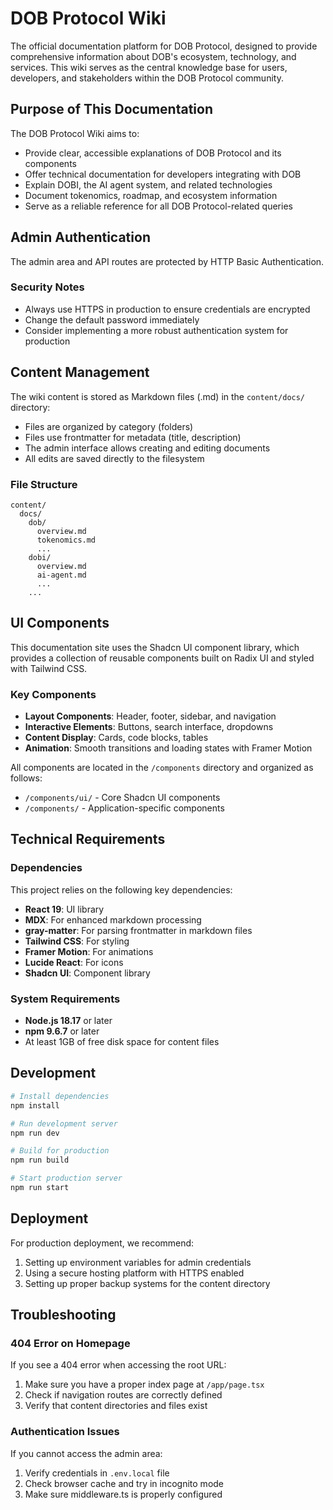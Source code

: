# DOB Protocol Wiki

The official documentation platform for DOB Protocol, designed to provide comprehensive information about DOB's ecosystem, technology, and services. This wiki serves as the central knowledge base for users, developers, and stakeholders within the DOB Protocol community.

## Purpose of This Documentation

The DOB Protocol Wiki aims to:

- Provide clear, accessible explanations of DOB Protocol and its components
- Offer technical documentation for developers integrating with DOB
- Explain DOBI, the AI agent system, and related technologies
- Document tokenomics, roadmap, and ecosystem information
- Serve as a reliable reference for all DOB Protocol-related queries

## Admin Authentication

The admin area and API routes are protected by HTTP Basic Authentication.

### Security Notes

- Always use HTTPS in production to ensure credentials are encrypted
- Change the default password immediately
- Consider implementing a more robust authentication system for production

## Content Management

The wiki content is stored as Markdown files (.md) in the `content/docs/` directory:

- Files are organized by category (folders)
- Files use frontmatter for metadata (title, description)
- The admin interface allows creating and editing documents
- All edits are saved directly to the filesystem

### File Structure

```
content/
  docs/
    dob/
      overview.md
      tokenomics.md
      ...
    dobi/
      overview.md
      ai-agent.md
      ...
    ...
```

## UI Components

This documentation site uses the Shadcn UI component library, which provides a collection of reusable components built on Radix UI and styled with Tailwind CSS.

### Key Components

- **Layout Components**: Header, footer, sidebar, and navigation
- **Interactive Elements**: Buttons, search interface, dropdowns
- **Content Display**: Cards, code blocks, tables
- **Animation**: Smooth transitions and loading states with Framer Motion

All components are located in the `/components` directory and organized as follows:

- `/components/ui/` - Core Shadcn UI components
- `/components/` - Application-specific components

## Technical Requirements

### Dependencies

This project relies on the following key dependencies:

- **React 19**: UI library
- **MDX**: For enhanced markdown processing
- **gray-matter**: For parsing frontmatter in markdown files
- **Tailwind CSS**: For styling
- **Framer Motion**: For animations
- **Lucide React**: For icons
- **Shadcn UI**: Component library

### System Requirements

- **Node.js 18.17** or later
- **npm 9.6.7** or later
- At least 1GB of free disk space for content files

## Development

```bash
# Install dependencies
npm install

# Run development server
npm run dev

# Build for production
npm run build

# Start production server
npm run start
```

## Deployment

For production deployment, we recommend:

1. Setting up environment variables for admin credentials
2. Using a secure hosting platform with HTTPS enabled
3. Setting up proper backup systems for the content directory

## Troubleshooting

### 404 Error on Homepage

If you see a 404 error when accessing the root URL:

1. Make sure you have a proper index page at `/app/page.tsx`
2. Check if navigation routes are correctly defined
3. Verify that content directories and files exist

### Authentication Issues

If you cannot access the admin area:

1. Verify credentials in `.env.local` file
2. Check browser cache and try in incognito mode
3. Make sure middleware.ts is properly configured
